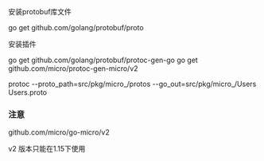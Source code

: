 
安装protobuf库文件

go get github.com/golang/protobuf/proto

安装插件

go get github.com/golang/protobuf/protoc-gen-go
go get github.com/micro/protoc-gen-micro/v2

protoc --proto_path=src/pkg/micro_/protos  --go_out=src/pkg/micro_/Users Users.proto



### 注意

github.com/micro/go-micro/v2

v2 版本只能在1.15下使用